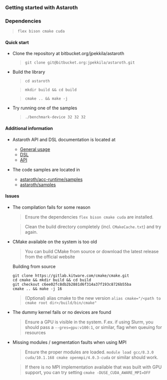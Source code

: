 ### Getting started with Astaroth

### Dependencies

> `flex bison cmake cuda`

#### Quick start
* Clone the repository at bitbucket.org/jpekkila/astaroth
    >`git clone git@bitbucket.org:jpekkila/astaroth.git`

* Build the library
    > `cd astaroth`

    > `mkdir build && cd build`
     
    > `cmake .. && make -j`

* Try running one of the samples
    > `./benchmark-device 32 32 32`

#### Additional information 
* Astaroth API and DSL documentation is located at
    * [General usage](https://bitbucket.org/jpekkila/astaroth/src/master/README.md)
    * [DSL](https://bitbucket.org/jpekkila/astaroth/src/master/acc-runtime/README.md)
    * [API](https://bitbucket.org/jpekkila/astaroth/src/master/doc/Astaroth_API_specification_and_user_manual/API_specification_and_user_manual.md)

* The code samples are located in
    * [astaroth/acc-runtime/samples](https://bitbucket.org/jpekkila/astaroth/src/master/acc-runtime/samples/)
    * [astaroth/samples](https://bitbucket.org/jpekkila/astaroth/src/master/samples/)

#### Issues

* The compilation fails for some reason

    > Ensure the dependencies `flex bison cmake cuda` are installed.

    > Clean the build directory completely (incl. `CMakeCache.txt`) and try again.

* CMake available on the system is too old

    > You can build CMake from source or download the latest release from the official website

    Building from source
    ```
    git clone https://gitlab.kitware.com/cmake/cmake.git
    cd cmake && mkdir build && cd build
    git checkout c6ee02fc8db2b2881d6f314a37f193c8726b55ba
    cmake .. && make -j 16
    ```

    > (Optional) alias cmake to the new version `alias cmake="/<path to cmake root dir>/build/bin/cmake"`

* The dummy kernel fails or no devices are found

    > Ensure a GPU is visible in the system. F.ex. if using Slurm, you should pass a `--gres=gpu:v100:1`, or similar, flag when queuing for resources

* Missing modules / segmentation faults when using MPI

    > Ensure the proper modules are loaded. `module load gcc/8.3.0 cuda/10.1.168 cmake openmpi/4.0.3-cuda` or similar should work.

    > If there is no MPI implementation available that was built with GPU support, you can try setting `cmake -DUSE_CUDA_AWARE_MPI=OFF`